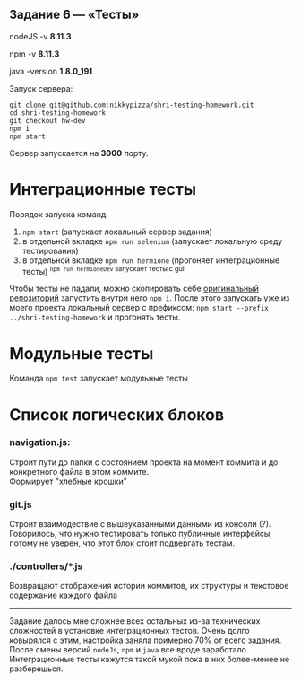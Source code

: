 ## Задание 6 — «Тесты»

nodeJS -v **8.11.3**

npm -v **8.11.3**

java -version **1.8.0_191**


Запуск сервера:
```
git clone git@github.com:nikkypizza/shri-testing-homework.git
cd shri-testing-homework
git checkout hw-dev
npm i
npm start
```
 Сервер запускается на **3000** порту.

# Интеграционные тесты

Порядок запуска команд:

1) `npm start` (запускает локальный сервер задания)
2) в отдельной вкладке `npm run selenium` (запускает локальную среду тестирования)
3) в отдельной вкладке `npm run hermione` (прогоняет интеграционные тесты) <sup>`npm run hermioneDev` запускает тесты с gui</sup>


Чтобы тесты не падали, можно скопировать себе [оригинальный репозиторий](git@github.com:dima117/shri-testing-homework.git) запустить внутри него `npm i`. После этого запускать уже из моего проекта локальный сервер с префиксом: `npm start --prefix ../shri-testing-homework` и прогонять тесты.

# Модульные тесты

Команда  `npm test` запускает модульные тесты

# Список логических блоков

### navigation.js:
Строит пути до папки с состоянием проекта на момент коммита и до конкретного файла в этом коммите.  
Формирует "хлебные крошки"

### git.js
Строит взаимодествие с вышеуказанными данными из консоли (?). Говорилось, что нужно тестировать только публичные интерфейсы, потому не уверен, что этот блок стоит подвергать тестам.

### ./controllers/*.js
Возвращают отображения истории коммитов, их структуры и текстовое содержание каждого файла

---

Задание далось мне сложнее всех остальных из-за технических сложностей в установке интеграционных тестов. Очень долго ковырялся с этим, настройка заняла примерно 70% от всего задания. После смены версий `nodeJs`, `npm` и `java` все вроде заработало. Интеграционные тесты кажутся такой мукой пока в них более-менее не разберешься.
